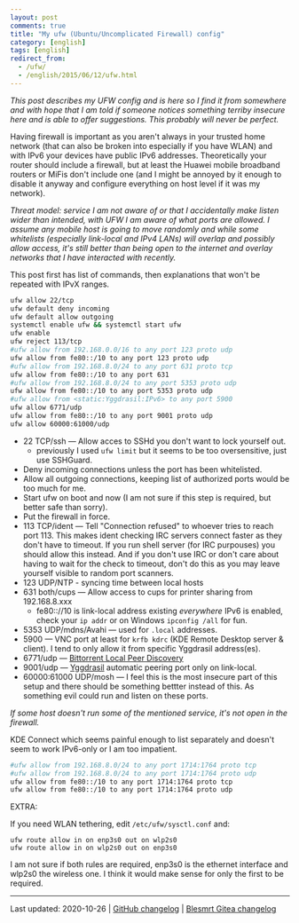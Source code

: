 ```yaml
---
layout: post
comments: true
title: "My ufw (Ubuntu/Uncomplicated Firewall) config"
category: [english]
tags: [english]
redirect_from:
  - /ufw/
  - /english/2015/06/12/ufw.html
---
```


*This post describes my UFW config and is here so I find it from somewhere
 and with hope that I am told if someone notices something terriby insecure
 here and is able to offer suggestions. This probably will never be
 perfect.*

Having firewall is important as you aren't always in your trusted home
network (that can also be broken into especially if you have WLAN) and
with IPv6 your devices have public IPv6 addresses. Theoretically your
router should include a firewall, but at least the Huawei mobile broadband
routers or MiFis don't include one (and I might be annoyed by it enough
to disable it anyway and configure everything on host level if it was
my network).

*Threat model: service I am not aware of or that I accidentally make
 listen wider than intended, with UFW I am aware of what ports are
 allowed. I assume any mobile host is going to move randomly and while
 some whitelists (especially link-local and IPv4 LANs) will overlap and
 possibly allow access, it's still better than being open to the internet
 and overlay networks that I have interacted with recently.*

This post first has list of commands, then explanations that won't be
repeated with IPvX ranges.

```bash
ufw allow 22/tcp
ufw default deny incoming
ufw default allow outgoing
systemctl enable ufw && systemctl start ufw
ufw enable
ufw reject 113/tcp
#ufw allow from 192.168.0.0/16 to any port 123 proto udp
ufw allow from fe80::/10 to any port 123 proto udp
#ufw allow from 192.168.8.0/24 to any port 631 proto tcp
ufw allow from fe80::/10 to any port 631
#ufw allow from 192.168.8.0/24 to any port 5353 proto udp
ufw allow from fe80::/10 to any port 5353 proto udp
#ufw allow from <static:Yggdrasil:IPv6> to any port 5900
ufw allow 6771/udp
ufw allow from fe80::/10 to any port 9001 proto udp
ufw allow 60000:61000/udp
```

* 22 TCP/ssh — Allow acces to SSHd you don't want to lock yourself out.
    * previously I used `ufw limit` but it seems to be too oversensitive,
      just use SSHGuard.
* Deny incoming connections unless the port has been whitelisted.
* Allow all outgoing connections, keeping list of authorized ports would
  be too much for me.
* Start ufw on boot and now (I am not sure if this step is required, but
  better safe than sorry).
* Put the firewall in force.
* 113 TCP/ident — Tell "Connection refused" to whoever tries to reach port
  113. This makes ident checking IRC servers connect faster as they don't
  have to timeout. If you run shell server (for IRC purpouses) you should
  allow this instead. And if you don't use IRC or don't care about having
  to wait for the check to timeout, don't do this as you may leave
  yourself visible to random port scanners.
* 123 UDP/NTP - syncing time between local hosts
* 631 both/cups — Allow access to cups for printer sharing from 192.168.8.xxx
    * fe80:://10 is link-local address existing _everywhere_ IPv6 is enabled,
      check your `ip addr` or on Windows `ipconfig /all` for fun.
* 5353 UDP/mdns/Avahi — used for `.local` addresses.
* 5900 — VNC port at least for `krfb kdrc` (KDE Remote Desktop server & client).
  I tend to only allow it from specific Yggdrasil address(es).
* 6771/udp — [Bittorrent Local Peer Discovery](http://bittorrent.org/beps/bep_0014.html)
* 9001/udp — [Yggdrasil](https://yggdrasil-network.github.io/) automatic
  peering port only on link-local.
* 60000:61000 UDP/mosh — I feel this is the most insecure part of this
  setup and there should be something bettter instead of this. As
  something evil could run and listen on these ports.

*If some host doesn't run some of the mentioned service, it's not open in
the firewall.*

KDE Connect which seems painful enough to list separately and doesn't seem
to work IPv6-only or I am too impatient.


```bash
#ufw allow from 192.168.8.0/24 to any port 1714:1764 proto tcp
#ufw allow from 192.168.8.0/24 to any port 1714:1764 proto udp
ufw allow from fe80::/10 to any port 1714:1764 proto tcp
ufw allow from fe80::/10 to any port 1714:1764 proto udp
```

EXTRA:

If you need WLAN tethering, edit `/etc/ufw/sysctl.conf` and:

```
ufw route allow in on enp3s0 out on wlp2s0
ufw route allow in on wlp2s0 out on enp3s0
```

I am not sure if both rules are required, enp3s0 is the ethernet interface
and wlp2s0 the wireless one. I think it would make sense for only the first
to be required.

* * * * *

Last updated: 2020-10-26 | [GitHub changelog](https://github.com/Mikaela/mikaela.github.io/commits/master/_posts/2015-06-12-ufw.md) |
[Blesmrt Gitea changelog](https://gitea.blesmrt.net/mikaela/mikaela-info/commits/branch/master/_posts/2015-06-12-ufw.md)
